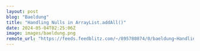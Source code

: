 ```yaml
---
layout: post
blog: "Baeldung"
title: "Handling Nulls in ArrayList.addAll()"
date: 2024-05-04T02:25:06Z
image: images/baeldung.png
remote_url: "https://feeds.feedblitz.com/~/895780874/0/baeldung~Handling-Nulls-in-ArrayListaddAll"
---
```

